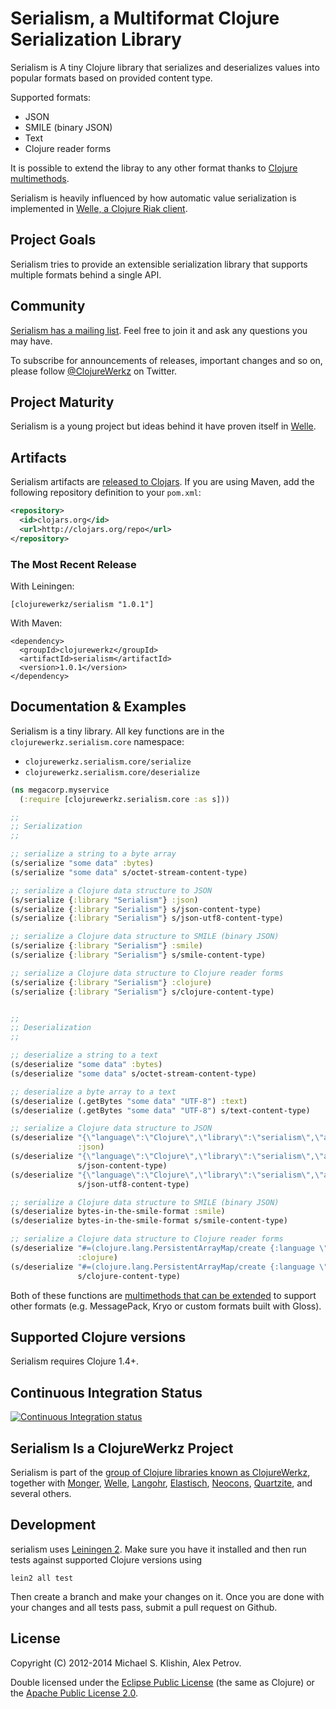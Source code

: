 # Serialism, a Multiformat Clojure Serialization Library

Serialism is A tiny Clojure library that serializes and deserializes values
into popular formats based on provided content type.

Supported formats:

 * JSON
 * SMILE (binary JSON)
 * Text
 * Clojure reader forms

It is possible to extend the libray to any other format thanks to [Clojure multimethods](http://clojure-doc.org/articles/language/polymorphism.html).

Serialism is heavily influenced by how automatic value serialization is implemented
in [Welle, a Clojure Riak client](http://clojureriak.info).


## Project Goals

Serialism tries to provide an extensible serialization library that supports
multiple formats behind a single API.


## Community

[Serialism has a mailing list](https://groups.google.com/forum/#!forum/clojure-serialism). Feel free to join it and ask any questions you may have.

To subscribe for announcements of releases, important changes and so on, please follow [@ClojureWerkz](https://twitter.com/#!/clojurewerkz) on Twitter.


## Project Maturity

Serialism is a young project but ideas behind it have proven itself in [Welle](http://clojureriak.info).



## Artifacts

Serialism artifacts are [released to Clojars](https://clojars.org/clojurewerkz/serialism). If you are using Maven, add the following repository
definition to your `pom.xml`:

``` xml
<repository>
  <id>clojars.org</id>
  <url>http://clojars.org/repo</url>
</repository>
```

### The Most Recent Release

With Leiningen:

    [clojurewerkz/serialism "1.0.1"]


With Maven:

    <dependency>
      <groupId>clojurewerkz</groupId>
      <artifactId>serialism</artifactId>
      <version>1.0.1</version>
    </dependency>



## Documentation & Examples

Serialism is a tiny library. All key functions are in the `clojurewerkz.serialism.core` namespace:

 * `clojurewerkz.serialism.core/serialize`
 * `clojurewerkz.serialism.core/deserialize`

``` clojure
(ns megacorp.myservice
  (:require [clojurewerkz.serialism.core :as s]))

;;
;; Serialization
;;

;; serialize a string to a byte array
(s/serialize "some data" :bytes)
(s/serialize "some data" s/octet-stream-content-type)

;; serialize a Clojure data structure to JSON
(s/serialize {:library "Serialism"} :json)
(s/serialize {:library "Serialism"} s/json-content-type)
(s/serialize {:library "Serialism"} s/json-utf8-content-type)

;; serialize a Clojure data structure to SMILE (binary JSON)
(s/serialize {:library "Serialism"} :smile)
(s/serialize {:library "Serialism"} s/smile-content-type)

;; serialize a Clojure data structure to Clojure reader forms
(s/serialize {:library "Serialism"} :clojure)
(s/serialize {:library "Serialism"} s/clojure-content-type)


;;
;; Deserialization
;;

;; deserialize a string to a text
(s/deserialize "some data" :bytes)
(s/deserialize "some data" s/octet-stream-content-type)

;; deserialize a byte array to a text
(s/deserialize (.getBytes "some data" "UTF-8") :text)
(s/deserialize (.getBytes "some data" "UTF-8") s/text-content-type)

;; serialize a Clojure data structure to JSON
(s/deserialize "{\"language\":\"Clojure\",\"library\":\"serialism\",\"authors\":[\"Michael\"]}"
               :json)
(s/deserialize "{\"language\":\"Clojure\",\"library\":\"serialism\",\"authors\":[\"Michael\"]}"
               s/json-content-type)
(s/deserialize "{\"language\":\"Clojure\",\"library\":\"serialism\",\"authors\":[\"Michael\"]}"
               s/json-utf8-content-type)

;; serialize a Clojure data structure to SMILE (binary JSON)
(s/deserialize bytes-in-the-smile-format :smile)
(s/deserialize bytes-in-the-smile-format s/smile-content-type)

;; serialize a Clojure data structure to Clojure reader forms
(s/deserialize "#=(clojure.lang.PersistentArrayMap/create {:language \"Clojure\", :library \"serialism\", :authors [\"Michael\"]})"
               :clojure)
(s/deserialize "#=(clojure.lang.PersistentArrayMap/create {:language \"Clojure\", :library \"serialism\", :authors [\"Michael\"]})"
               s/clojure-content-type)
```

Both of these functions are [multimethods that can be extended](http://clojure-doc.org/articles/language/polymorphism.html) to support other
formats (e.g. MessagePack, Kryo or custom formats built with Gloss).


## Supported Clojure versions

Serialism requires Clojure 1.4+.


## Continuous Integration Status

[![Continuous Integration status](https://secure.travis-ci.org/clojurewerkz/serialism.png)](http://travis-ci.org/clojurewerkz/serialism)



## Serialism Is a ClojureWerkz Project

Serialism is part of the [group of Clojure libraries known as ClojureWerkz](http://clojurewerkz.org), together with
[Monger](http://clojuremongodb.info), [Welle](http://clojureriak.info), [Langohr](https://github.com/michaelklishin/langohr), [Elastisch](https://github.com/clojurewerkz/elastisch), [Neocons](http://clojureneo4j.info), [Quartzite](https://github.com/michaelklishin/quartzite), and several others.


## Development

serialism uses [Leiningen 2](https://github.com/technomancy/leiningen/blob/master/doc/TUTORIAL.md). Make sure you have it installed and then run tests against
supported Clojure versions using

    lein2 all test

Then create a branch and make your changes on it. Once you are done with your changes and all tests pass, submit a pull request
on Github.



## License

Copyright (C) 2012-2014 Michael S. Klishin, Alex Petrov.

Double licensed under the [Eclipse Public License](http://www.eclipse.org/legal/epl-v10.html) (the same as Clojure) or the [Apache Public License 2.0](http://www.apache.org/licenses/LICENSE-2.0.html).
